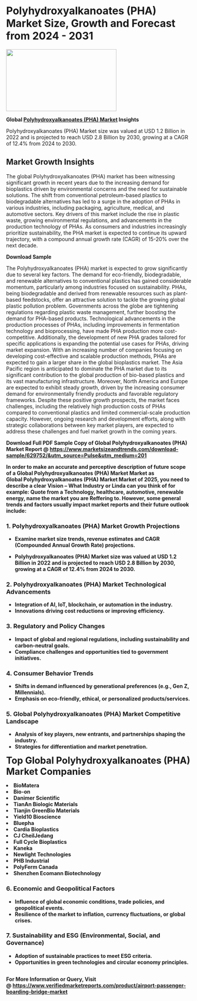 <H1>Polyhydroxyalkanoates (PHA) Market Size, Growth and Forecast from 2024 - 2031</H1><img class="aligncenter size-medium wp-image-584254" src="https://thirdeyenews.in/wp-content/uploads/2024/09/Global-Market-Research-300x168.jpeg" alt="" width="300" height="168" /><p><strong>Global&nbsp;<a href="https://www.marketsizeandtrends.com/download-sample/629752/&amp;utm_source=Pulse&amp;utm_medium=201">Polyhydroxyalkanoates (PHA) Market</a> Insights</strong></p><p>Polyhydroxyalkanoates (PHA) Market size was valued at USD 1.2 Billion in 2022 and is projected to reach USD 2.8 Billion by 2030, growing at a CAGR of 12.4% from 2024 to 2030.</p><p><h2>Market Growth Insights</h2> <p>The global Polyhydroxyalkanoates (PHA) market has been witnessing significant growth in recent years due to the increasing demand for bioplastics driven by environmental concerns and the need for sustainable solutions. The shift from conventional petroleum-based plastics to biodegradable alternatives has led to a surge in the adoption of PHAs in various industries, including packaging, agriculture, medical, and automotive sectors. Key drivers of this market include the rise in plastic waste, growing environmental regulations, and advancements in the production technology of PHAs. As consumers and industries increasingly prioritize sustainability, the PHA market is expected to continue its upward trajectory, with a compound annual growth rate (CAGR) of 15-20% over the next decade.</p> <p><strong>Download Sample</strong></p> <p>The Polyhydroxyalkanoates (PHA) market is expected to grow significantly due to several key factors. The demand for eco-friendly, biodegradable, and renewable alternatives to conventional plastics has gained considerable momentum, particularly among industries focused on sustainability. PHAs, being biodegradable and derived from renewable resources such as plant-based feedstocks, offer an attractive solution to tackle the growing global plastic pollution problem. Governments across the globe are tightening regulations regarding plastic waste management, further boosting the demand for PHA-based products. Technological advancements in the production processes of PHAs, including improvements in fermentation technology and bioprocessing, have made PHA production more cost-competitive. Additionally, the development of new PHA grades tailored for specific applications is expanding the potential use cases for PHAs, driving market expansion. With an increasing number of companies focusing on developing cost-effective and scalable production methods, PHAs are expected to gain a larger share in the global bioplastics market. The Asia Pacific region is anticipated to dominate the PHA market due to its significant contribution to the global production of bio-based plastics and its vast manufacturing infrastructure. Moreover, North America and Europe are expected to exhibit steady growth, driven by the increasing consumer demand for environmentally friendly products and favorable regulatory frameworks. Despite these positive growth prospects, the market faces challenges, including the relatively high production costs of PHAs compared to conventional plastics and limited commercial-scale production capacity. However, ongoing research and development efforts, along with strategic collaborations between key market players, are expected to address these challenges and fuel market growth in the coming years. <p><strong></p><p><span class=""><strong>Download Full PDF Sample Copy of Global Polyhydroxyalkanoates (PHA) Market Report</strong> @ <a href="https://www.marketsizeandtrends.com/download-sample/629752/&amp;utm_source=Pulse&amp;utm_medium=201" target="_blank">https://www.marketsizeandtrends.com/download-sample/629752/&amp;utm_source=Pulse&amp;utm_medium=201</a></span></p><p>In order to make an accurate and perceptive description of future scope of a Global&nbsp;Polyhydroxyalkanoates (PHA) Market Market as Global&nbsp;Polyhydroxyalkanoates (PHA) Market Market of 2025, you need to describe a clear Vision &ndash; What Industry or Linda can you think of for example: Quote from a Technology, healthcare, automotive, renewable energy, name the market you are Reffering to. However, some general trends and factors usually impact market reports and their future outlook include:</p><h3>1.&nbsp;<strong>Polyhydroxyalkanoates (PHA) Market Growth Projections</strong></h3><ul><li>Examine market size trends, revenue estimates and CAGR (Compounded Annual Growth Rate) projections.</li><li><p>Polyhydroxyalkanoates (PHA) Market size was valued at USD 1.2 Billion in 2022 and is projected to reach USD 2.8 Billion by 2030, growing at a CAGR of 12.4% from 2024 to 2030.</p></li></ul><h3>2.&nbsp;<strong>Polyhydroxyalkanoates (PHA) Market Technological Advancements</strong></h3><ul><li>Integration of AI, IoT, blockchain, or automation in the industry.</li><li>Innovations driving cost reductions or improving efficiency.</li></ul><h3>3.&nbsp;<strong>Regulatory and Policy Changes</strong></h3><ul><li>Impact of global and regional regulations, including sustainability and carbon-neutral goals.</li><li>Compliance challenges and opportunities tied to government initiatives.</li></ul><h3>4.&nbsp;<strong>Consumer Behavior Trends</strong></h3><ul><li>Shifts in demand influenced by generational preferences (e.g., Gen Z, Millennials).</li><li>Emphasis on eco-friendly, ethical, or personalized products/services.</li></ul><h3>5.&nbsp;<strong>Global Polyhydroxyalkanoates (PHA) Market Competitive Landscape</strong></h3><ul><li>Analysis of key players, new entrants, and partnerships shaping the industry.</li><li>Strategies for differentiation and market penetration.</li></ul><p data-pm-slice="1 1 []"><span style="color: inherit; font-family: inherit; font-size: 25px;">Top Global Polyhydroxyalkanoates (PHA) Market Companies</span></p><div class="" data-test-id=""><p><li>BioMatera</li><li> Bio-on</li><li> Danimer Scientific</li><li> TianAn Biologic Materials</li><li> Tianjin GreenBio Materials</li><li> Yield10 Bioscience</li><li> Bluepha</li><li> Cardia Bioplastics</li><li> CJ CheilJedang</li><li> Full Cycle Bioplastics</li><li> Kaneka</li><li> Newlight Technologies</li><li> PHB Industrial</li><li> PolyFerm Canada</li><li> Shenzhen Ecomann Biotechnology</li></p></div><h3>6.&nbsp;<strong>Economic and Geopolitical Factors</strong></h3><ul><li>Influence of global economic conditions, trade policies, and geopolitical events.</li><li>Resilience of the market to inflation, currency fluctuations, or global crises.</li></ul><h3>7.&nbsp;<strong>Sustainability and ESG (Environmental, Social, and Governance)</strong></h3><ul><li>Adoption of sustainable practices to meet ESG criteria.</li><li>Opportunities in green technologies and circular economy principles.</li></ul><h2><strong style="font-size: 14px;">For More Information or Query, Visit @&nbsp;</strong><a style="background-color: #ffffff; font-size: 14px;" href="https://www.marketsizeandtrends.com/report/polyhydroxyalkanoates-pha-market/" target="_blank">https://www.verifiedmarketreports.com/product/airport-passenger-boarding-bridge-market</a></h2>
